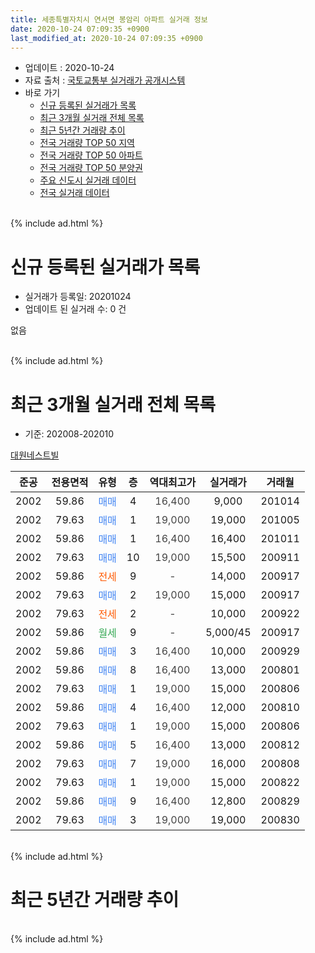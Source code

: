 ```yaml
---
title: 세종특별자치시 연서면 봉암리 아파트 실거래 정보
date: 2020-10-24 07:09:35 +0900
last_modified_at: 2020-10-24 07:09:35 +0900
---
```


* 업데이트 : 2020-10-24
* 자료 출처 : [국토교통부 실거래가 공개시스템](http://rt.molit.go.kr)
* 바로 가기
    * [신규 등록된 실거래가 목록](#신규-등록된-실거래가-목록)
    * [최근 3개월 실거래 전체 목록](#최근-3개월-실거래-전체-목록)
    * [최근 5년간 거래량 추이](#최근-5년간-거래량-추이)
    * [전국 거래량 TOP 50 지역](https://inasie.github.io/apt-trade-info/최근-3개월-전국에서-가장-거래가-많이-발생한-지역)
    * [전국 거래량 TOP 50 아파트](https://inasie.github.io/apt-trade-info/최근-3개월-전국에서-가장-거래가-많이-발생한-아파트)
    * [전국 거래량 TOP 50 분양권](https://inasie.github.io/apt-trade-info/최근-3개월-전국에서-가장-거래가-많이-발생한-분양권)
    * [주요 신도시 실거래 데이터](https://inasie.github.io/apt-trade-info/주요-신도시)
    * [전국 실거래 데이터](https://inasie.github.io/apt-trade-info/전국)
<br>
{% include ad.html %}
<br>

# 신규 등록된 실거래가 목록
* 실거래가 등록일: 20201024
* 업데이트 된 실거래 수: 0 건

없음

<br>
{% include ad.html %}
<br>

# 최근 3개월 실거래 전체 목록
* 기준: 202008-202010


[대원네스트빌](https://search.naver.com/search.naver?query=%EC%84%B8%EC%A2%85%ED%8A%B9%EB%B3%84%EC%9E%90%EC%B9%98%EC%8B%9C+%EC%97%B0%EC%84%9C%EB%A9%B4+%EB%B4%89%EC%95%94%EB%A6%AC+%EB%8C%80%EC%9B%90%EB%84%A4%EC%8A%A4%ED%8A%B8%EB%B9%8C)

|준공|전용면적|유형|층|역대최고가|실거래가|거래월|
|:---:|:---:|:---:|:---:|:---:|:---:|:---:|
|2002|59.86|<span style="color:#4285f3">매매</span>|4|<span style="color:#444444">16,400</span>|9,000|201014|
|2002|79.63|<span style="color:#4285f3">매매</span>|1|<span style="color:#444444">19,000</span>|19,000|201005|
|2002|59.86|<span style="color:#4285f3">매매</span>|1|<span style="color:#444444">16,400</span>|16,400|201011|
|2002|79.63|<span style="color:#4285f3">매매</span>|10|<span style="color:#444444">19,000</span>|15,500|200911|
|2002|59.86|<span style="color:#ff5a00">전세</span>|9|<span style="color:#444444">-</span>|14,000|200917|
|2002|79.63|<span style="color:#4285f3">매매</span>|2|<span style="color:#444444">19,000</span>|15,000|200917|
|2002|79.63|<span style="color:#ff5a00">전세</span>|2|<span style="color:#444444">-</span>|10,000|200922|
|2002|59.86|<span style="color:#34a853">월세</span>|9|<span style="color:#444444">-</span>|5,000/45|200917|
|2002|59.86|<span style="color:#4285f3">매매</span>|3|<span style="color:#444444">16,400</span>|10,000|200929|
|2002|59.86|<span style="color:#4285f3">매매</span>|8|<span style="color:#444444">16,400</span>|13,000|200801|
|2002|79.63|<span style="color:#4285f3">매매</span>|1|<span style="color:#444444">19,000</span>|15,000|200806|
|2002|59.86|<span style="color:#4285f3">매매</span>|4|<span style="color:#444444">16,400</span>|12,000|200810|
|2002|79.63|<span style="color:#4285f3">매매</span>|1|<span style="color:#444444">19,000</span>|15,000|200806|
|2002|59.86|<span style="color:#4285f3">매매</span>|5|<span style="color:#444444">16,400</span>|13,000|200812|
|2002|79.63|<span style="color:#4285f3">매매</span>|7|<span style="color:#444444">19,000</span>|16,000|200808|
|2002|79.63|<span style="color:#4285f3">매매</span>|1|<span style="color:#444444">19,000</span>|15,000|200822|
|2002|59.86|<span style="color:#4285f3">매매</span>|9|<span style="color:#444444">16,400</span>|12,800|200829|
|2002|79.63|<span style="color:#4285f3">매매</span>|3|<span style="color:#444444">19,000</span>|19,000|200830|


<br>
{% include ad.html %}
<br>

# 최근 5년간 거래량 추이


<div style="width:100%;">
    <canvas id="deal_progress" height="200"></canvas>
</div>

<script>
new Chart(document.getElementById("deal_progress"), {
    type: 'line',
    data: {
        labels: ['201510','201511','201512','201601','201602','201603','201604','201605','201606','201607','201608','201609','201610','201611','201612','201701','201702','201703','201704','201705','201706','201707','201708','201709','201710','201711','201712','201801','201802','201803','201804','201805','201806','201807','201808','201809','201810','201811','201812','201901','201902','201903','201904','201905','201906','201907','201908','201909','201910','201911','201912','202001','202002','202003','202004','202005','202006','202007','202008','202009','202010'],
        datasets: [{
            label: '매매',
            pointRadius: 1,
            data: [1, 2, 2, 1, 2, 3, 1, 6, 3, 1, 6, 3, 1, 2, 4, 2, 3, 8, 3, 4, 1, 1, 2, 3, 2, 2, 2, 1, 2, 3, 2, 5, 0, 1, 2, 1, 3, 5, 1, 0, 4, 1, 1, 3, 2, 0, 1, 1, 1, 0, 7, 4, 2, 3, 3, 6, 8, 7, 9, 3, 3],
            borderColor: "rgba(255, 201, 14, 1)",
            backgroundColor: "rgba(255, 201, 14, 0.5)",
            fill: false,
            lineTension: 0
        },{
            label: '전월세',
            pointRadius: 1,
            data: [0, 3, 3, 1, 1, 2, 0, 3, 2, 1, 6, 1, 0, 1, 3, 2, 1, 2, 1, 3, 0, 1, 1, 3, 1, 0, 1, 1, 0, 2, 0, 0, 1, 1, 1, 0, 3, 1, 1, 0, 1, 2, 3, 1, 3, 1, 0, 2, 1, 0, 0, 2, 5, 4, 0, 3, 4, 2, 0, 3, 0],
            borderColor: "rgba(0, 141, 185, 1)",
            backgroundColor: "rgba(0, 141, 185, 0.5)",
            fill: false,
            lineTension: 0
        }
        ]
    },
    options: {
        responsive: true,
        title: {
            display: false
        },
        tooltips: {
            mode: 'index',
            intersect: false
        },
        hover: {
            mode: 'nearest',
            intersect: true
        },
        scales: {
            xAxes: [{
                display: true,
                scaleLabel: {
                    display: true,
                    labelString: '년/월'
                }
            }],
            yAxes: [{
                display: true,
                ticks: {
                    suggestedMin: 0,
                },
                scaleLabel: {
                    display: true,
                    labelString: '실거래 수'
                }
            }]
        }
    }
});

</script>


<br>
{% include ad.html %}
<br>


